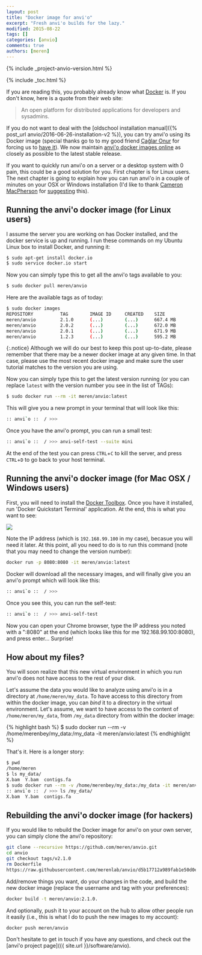```yaml
---
layout: post
title: "Docker image for anvi'o"
excerpt: "Fresh anvi'o builds for the lazy."
modified: 2015-08-22
tags: []
categories: [anvio]
comments: true
authors: [meren]
---
```


{% include _project-anvio-version.html %}

{% include _toc.html %}

If you are reading this, you probably already know what [Docker](https://www.docker.com/https://www.docker.com/) is. If you don't know, here is a quote from their web site:

<blockquote>
An open platform for distributed applications for developers and sysadmins.
</blockquote>

If you do not want to deal with the [oldschool installation manual]({% post_url anvio/2016-06-26-installation-v2 %}), you can try anvi'o using its Docker image (special thanks go to to my good friend [Çağlar Onur](https://twitter.com/caglar10ur) for forcing us to [have it](https://github.com/meren/anvio/pull/191)). We now maintain [anvi'o docker images online](https://hub.docker.com/r/meren/anvio/tags/) as closely as possible to the latest stable release.

If you want to quickly run anvi'o on a server or a desktop system with 0 pain, this could be a good solution for you. First chapter is for Linux users. The next chapter is going to explain how you can run anvi'o in a couple of minutes on your OSX or Windows installation (I'd like to thank [Cameron MacPherson](https://www.linkedin.com/pub/cameron-macpherson/3/279/219) for [suggesting](https://github.com/meren/anvio/issues/213#issuecomment-148481913) this).

## Running the anvi'o docker image (for Linux users)

I assume the server you are working on has Docker installed, and the docker service is up and running. I run these commands on my Ubuntu Linux box to install Docker, and running it: 

``` bash
$ sudo apt-get install docker.io
$ sudo service docker.io start
```

Now you can simply type this to get all the anvi'o tags available to you:

``` bash
$ sudo docker pull meren/anvio
```

Here are the available tags as of today:

``` bash
$ sudo docker images
REPOSITORY          TAG        IMAGE ID     CREATED    SIZE
meren/anvio         2.1.0      (...)        (...)      667.4 MB
meren/anvio         2.0.2      (...)        (...)      672.0 MB
meren/anvio         2.0.1      (...)        (...)      671.9 MB
meren/anvio         1.2.3      (...)        (...)      595.2 MB
```

{:.notice}
Although we will do our best to keep this post up-to-date, please remember that there may be a newer docker image at any given time. In that case, please use the most recent docker image and make sure the user tutorial matches to the version you are using.

Now you can simply type this to get the latest version running (or you can replace `latest` with the version number you see in the list of TAGs):

``` bash
$ sudo docker run --rm -it meren/anvio:latest
```

This will give you a new prompt in your terminal that will look like this:

``` bash
:: anvi`o ::  / >>>
```

Once you have the anvi'o prompt, you can run a small test:

``` bash
:: anvi`o ::  / >>> anvi-self-test --suite mini
```


At the end of the test you can press `CTRL`+`C` to kill the server, and press `CTRL`+`D` to go back to your host terminal.


## Running the anvi'o docker image (for Mac OSX / Windows users)

First, you will need to install the [Docker Toolbox](https://www.docker.com/toolbox). Once you have it installed, run 'Docker Quickstart Terminal' application. At the end, this is what you want to see:

<div class="centerimg">
<a href="{{ site.url }}/images/anvio/2015-08-22-docker-image-for-anvio/docker-terminal.png"><img src="{{ site.url }}/images/anvio/2015-08-22-docker-image-for-anvio/docker-terminal.png" /></a>
</div>

Note the IP address (which is `192.168.99.100` in my case), becasue you will need it later. At this point, all you need to do is to run this command (note that you may need to change the version number):

``` bash
docker run -p 8080:8080 -it meren/anvio:latest
```

Docker will download all the necessary images, and will finally give you an anvi'o prompt which will look like this:

``` bash
:: anvi`o ::  / >>>
```

Once you see this, you can run the self-test:

``` bash
:: anvi`o ::  / >>> anvi-self-test 
```

Now you can open your Chrome browser, type the IP address you noted with a ":8080" at the end (which looks like this for me 192.168.99.100:8080), and press enter... Surprise!


## How about my files?

You will soon realize that this new virtual environment in which you run anvi'o does not have access to the rest of your disk.

Let's assume the data you would like to analyze using anvi'o is in a directory at `/home/meren/my_data`. To have access to this directory from within the docker image, you can _bind_ it to a directory in the virtual environment. Let's assume, we want to have access to the content of `/home/meren/my_data`, from `/my_data` directory from within the docker image:

{% highlight bash %}
$ sudo docker run --rm -v /home/merenbey/my_data:/my_data -it meren/anvio:latest
{% endhighlight %}

That's it. Here is a longer story:

``` bash
$ pwd
/home/meren
$ ls my_data/
X.bam  Y.bam  contigs.fa
$ sudo docker run --rm -v /home/merenbey/my_data:/my_data -it meren/anvio:latest                                      
:: anvi`o ::  / >>> ls /my_data/
X.bam  Y.bam  contigs.fa
```


## Rebuilding the anvi'o docker image (for hackers)

If you would like to rebuild the Docker image for anvi'o on your own server, you can simply clone the anvi'o repository:

``` bash
git clone --recursive https://github.com/meren/anvio.git
cd anvio
git checkout tags/v2.1.0
rm Dockerfile
https://raw.githubusercontent.com/merenlab/anvio/d5b17712a989fab1e50d0e1acaee7e963444cec3/Dockerfile
```

Add/remove things you want, do your changes in the code, and build the new docker image (replace the username and tag with your preferences):

``` bash
docker build -t meren/anvio:2.1.0.
```

And optionally, push it to your account on the hub to allow other people run it easily (i.e., this is what I do to push the new images to my account):

``` bash
docker push meren/anvio
```

Don't hesitate to get in touch if you have any questions, and check out the [anvi'o project page]({{ site.url }}/software/anvio).
